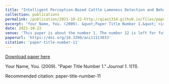 ```yaml
---
title: "Intelligent Perception-Based Cattle Lameness Detection and Behaviour Recognition: A Review"
collection: publications
permalink: /publication/2021-10-22-http://qiao1314.github.io/files/paper11.pdf
excerpt: 'Your Name, You. (2009). &quot;Paper Title Number 1.&quot; <i>Journal 1</i>. 1(11).'
date: 2021-10-22
venue: 'This paper is about the number 1. The number 12 is left for future work.'
paperurl: 'https://doi.org/10.3390/ani11113033'
citation: 'paper-title-number-11'
---
```


<a href='https://doi.org/10.3390/ani11113033'>Download paper here</a>

Your Name, You. (2009). &quot;Paper Title Number 1.&quot; <i>Journal 1</i>. 1(11).

Recommended citation: paper-title-number-11